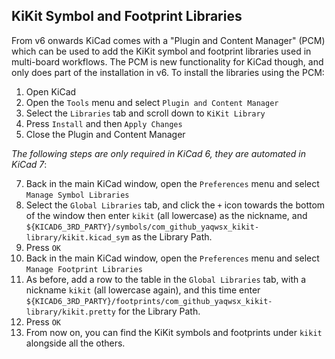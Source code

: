 ## KiKit Symbol and Footprint Libraries

From v6 onwards KiCad comes with a "Plugin and Content Manager" (PCM) which can be used to
add the KiKit symbol and footprint libraries used in multi-board workflows.  The PCM is new
functionality for KiCad though, and only does part of the installation in v6.  To install
the libraries using the PCM:

1. Open KiCad
2. Open the `Tools` menu and select `Plugin and Content Manager`
3. Select the `Libraries` tab and scroll down to `KiKit Library`
4. Press `Install` and then `Apply Changes`
5. Close the Plugin and Content Manager

*The following steps are only required in KiCad 6, they are automated in KiCad 7*:

7. Back in the main KiCad window, open the `Preferences` menu and select `Manage Symbol Libraries`
8. Select the `Global Libraries` tab, and click the `+` icon towards the bottom of the window then
enter `kikit` (all lowercase) as the nickname, and
`${KICAD6_3RD_PARTY}/symbols/com_github_yaqwsx_kikit-library/kikit.kicad_sym` as the Library Path.
8. Press `OK`
9. Back in the main KiCad window, open the `Preferences` menu and select `Manage Footprint Libraries`
10. As before, add a row to the table in the `Global Libraries` tab, with a nickname `kikit` (all
lowercase again), and this time enter
`${KICAD6_3RD_PARTY}/footprints/com_github_yaqwsx_kikit-library/kikit.pretty` for the Library Path.
11. Press `OK`
12. From now on, you can find the KiKit symbols and footprints under `kikit` alongside all the
others.
